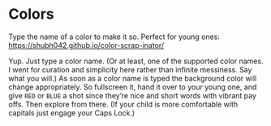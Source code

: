 # Colors
Type the name of a color to make it so. Perfect for young ones:  
https://shubh042.github.io/color-scrap-inator/

Yup. Just type a color name. (Or at least, one of the supported color names. I went for curation and simplicity here rather than infinite messiness. Say what you will.) As soon as a color name is typed the background color will change appropriately. So fullscreen it, hand it over to your young one, and give `RED` or `BLUE` a shot since they’re nice and short words with vibrant pay offs. Then explore from there. (If your child is more comfortable with capitals just engage your Caps Lock.)


